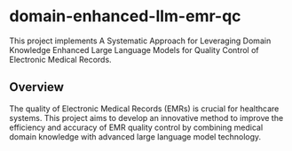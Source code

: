 # domain-enhanced-llm-emr-qc


This project implements A Systematic Approach for Leveraging Domain Knowledge Enhanced Large Language Models for Quality Control of Electronic Medical Records.

## Overview

The quality of Electronic Medical Records (EMRs) is crucial for healthcare systems. This project aims to develop an innovative method to improve the efficiency and accuracy of EMR quality control by combining medical domain knowledge with advanced large language model technology.

